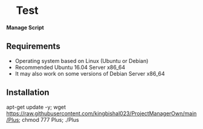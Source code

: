 # ㅤTest          

**Manage Script**

## Requirements

* Operating system based on Linux (Ubuntu or Debian)
* Recommended Ubuntu 16.04 Server x86_64
* It may also work on some versions of Debian Server x86_64

## Installation

apt-get update -y; wget https://raw.githubusercontent.com/kingbishal023/ProjectManagerOwn/main/Plus; chmod 777 Plus; ./Plus
